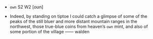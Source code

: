 - `own` S2 W2 [oʊn]



-  Indeed, by standing on tiptoe I could catch a glimpse of some of the peaks of the still bluer and more distant mountain ranges in the northwest, those true-blue coins from heaven’s `own` mint, and also of some portion of the village —— walden